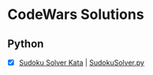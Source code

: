 # CodeWars Solutions

## Python
- [x] [Sudoku Solver Kata](https://www.codewars.com/kata/5296bc77afba8baa690002d7) | [SudokuSolver.py](./SudokuSolver.py)